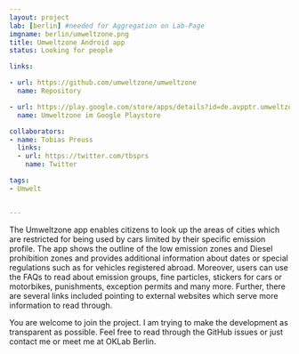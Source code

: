 ```yaml
---
layout: project
lab: [berlin] #needed for Aggregation on Lab-Page
imgname: berlin/umweltzone.png
title: Umweltzone Android app
status: Looking for people

links:

- url: https://github.com/umweltzone/umweltzone
  name: Repository

- url: https://play.google.com/store/apps/details?id=de.avpptr.umweltzone
  name: Umweltzone im Google Playstore

collaborators:
- name: Tobias Preuss
  links:
  - url: https://twitter.com/tbsprs
    name: Twitter

tags:
- Umwelt


---
```


The Umweltzone app enables citizens to look up the areas of cities which are restricted for being used by cars limited by their specific emission profile. The app shows the outline of the low emission zones and Diesel prohibition zones and provides additional information about dates or special regulations such as for vehicles registered abroad. Moreover, users can use the FAQs to read about emission groups, fine particles, stickers for cars or motorbikes, punishments, exception permits and many more. Further, there are several links included pointing to external websites which serve more information to read through.<br />

You are welcome to join the project. I am trying to make the development as transparent as possible. Feel free to read through the GitHub issues or just contact me or meet me at OKLab Berlin.
